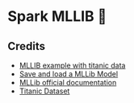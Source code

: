 # Spark MLLIB 🤖



## Credits

* [MLLIB example with titanic data](https://towardsdatascience.com/your-first-apache-spark-ml-model-d2bb82b599dd)
* [Save and load a MLLib Model](https://stackoverflow.com/questions/34270427/how-to-save-and-load-mllib-model-in-apache-spark)
* [MLLib official documentation](https://spark.apache.org/docs/latest/ml-guide.html)
* [Titanic Dataset](https://www.kaggle.com/competitions/titanic/data)